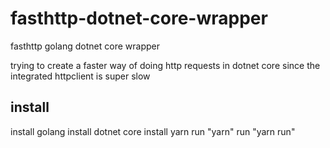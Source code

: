 # fasthttp-dotnet-core-wrapper
fasthttp golang dotnet core wrapper

trying to create a faster way of doing http requests in dotnet core 
since the integrated httpclient is super slow

## install
install golang
install dotnet core
install yarn
run "yarn"
run "yarn run"



